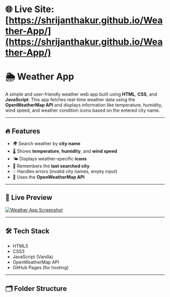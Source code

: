 # 🌐 Live Site: [https://shrijanthakur.github.io/Weather-App/](https://shrijanthakur.github.io/Weather-App/)

# 🌦️ Weather App

A simple and user-friendly weather web app built using **HTML**, **CSS**, and **JavaScript**. This app fetches real-time weather data using the **OpenWeatherMap API** and displays information like temperature, humidity, wind speed, and weather condition icons based on the entered city name.

---

## 🔥 Features

- 🌍 Search weather by **city name**
- 🌡️ Shows **temperature**, **humidity**, and **wind speed**
- 🌤️ Displays weather-specific **icons**
- 💾 Remembers the **last searched city**
- 💡 Handles errors (invalid city names, empty input)
- 🧠 Uses the **OpenWeatherMap API**

---

## 📸 Live Preview

[![Weather App Screenshot](https://shrijanthakur.github.io/Weather-App/images/clear.png)](https://shrijanthakur.github.io/Weather-App/)

---

## 🛠️ Tech Stack

- HTML5
- CSS3
- JavaScript (Vanilla)
- OpenWeatherMap API
- GitHub Pages (for hosting)

---

## 🗂️ Folder Structure

